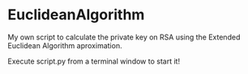 # EuclideanAlgorithm
My own script to calculate the private key on RSA using the Extended Euclidean Algorithm aproximation.

Execute script.py from a terminal window to start it!

